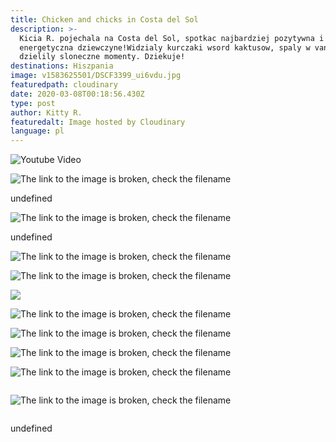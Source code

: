 ```yaml
---
title: Chicken and chicks in Costa del Sol
description: >-
  Kicia R. pojechala na Costa del Sol, spotkac najbardziej pozytywna i
  energetyczna dziewczyne!Widzialy kurczaki wsord kaktusow, spaly w vanie i
  dzielily sloneczne momenty. Dziekuje!
destinations: Hiszpania
image: v1583625501/DSCF3399_ui6vdu.jpg
featuredpath: cloudinary
date: 2020-03-08T00:18:56.430Z
type: post
author: Kitty R.
featuredalt: Image hosted by Cloudinary
language: pl
---
```

![Youtube Video](https://img.youtube.com/vi/zrJJVQJK7OU/0.jpg)

![The link to the image is broken, check the filename](https://res.cloudinary.com/dkdpqgjhi/image/upload/c_scale,w_600/v1583625496/DSCF3356_hykwzu.jpg)

undefined

![The link to the image is broken, check the filename](https://res.cloudinary.com/dkdpqgjhi/image/upload/c_scale,w_600/v1583626248/DSCF3418_oqmhm6.jpg)

undefined

![The link to the image is broken, check the filename](https://res.cloudinary.com/dkdpqgjhi/image/upload/c_scale,w_600/v1583625456/DSCF3307_lkqaqe.jpg)

![The link to the image is broken, check the filename](https://res.cloudinary.com/dkdpqgjhi/image/upload/c_scale,w_600/v1583625427/DSCF3297_torzld.jpg)

![](blob:https://www.kittyr.com/679e7577-e4cd-1d4a-b081-4b81d698c3ba)

![The link to the image is broken, check the filename](https://res.cloudinary.com/dkdpqgjhi/image/upload/c_scale,w_600/v1583625470/DSCF3350_lx7x8o.jpg)

![The link to the image is broken, check the filename](https://res.cloudinary.com/dkdpqgjhi/image/upload/c_scale,w_600/v1583625526/DSCF3401_he0vja.jpg)

![The link to the image is broken, check the filename](https://res.cloudinary.com/dkdpqgjhi/image/upload/c_scale,w_600/v1583625501/DSCF3399_ui6vdu.jpg)

![The link to the image is broken, check the filename](https://res.cloudinary.com/dkdpqgjhi/image/upload/c_scale,w_600/v1583625579/DSCF3412_dhxxhz.jpg)

![]()

![The link to the image is broken, check the filename](/site/static/img/DSCF3418_oqmhm6.jpg)

![]()

undefined